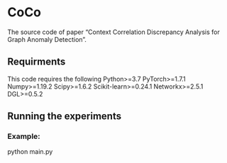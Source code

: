 # CoCo
The source code of paper “Context Correlation Discrepancy Analysis for Graph Anomaly Detection”.

## Requirments
This code requires the following
Python>=3.7
PyTorch>=1.7.1
Numpy>=1.19.2
Scipy>=1.6.2
Scikit-learn>=0.24.1
Networkx>=2.5.1
DGL>=0.5.2

## Running the experiments
### Example:
python main.py

